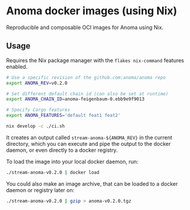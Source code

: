 # Anoma docker images (using Nix)

Reproducible and composable OCI images for Anoma using Nix.

## Usage

Requires the Nix package manager with the `flakes nix-command` features
enabled.

```bash
# Use a specific revision of the github.com:anoma/anoma repo
export ANOMA_REV=v0.2.0

# Set different default chain id (can also be set at runtime)
export ANOMA_CHAIN_ID=anoma-feigenbaum-0.ebb9e9f9013

# Specify Cargo features
export ANOMA_FEATURES='default feat1 feat2'

nix develop -c ./ci.sh
```

It creates an output called `stream-anoma-${ANOMA_REV}` in the current directory,
which you can execute and pipe the output to the docker daemon, or even directly
to a docker registry.

To load the image into your local docker daemon, run:

```bash
./stream-anoma-v0.2.0 | docker load
```

You could also make an image archive, that can be loaded to a docker daemon or
registry later on:

```bash
./stream-anoma-v0.2.0 | gzip > anoma-v0.2.0.tgz
```
